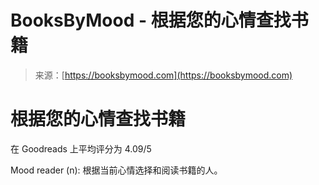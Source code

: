 <!--yml

category: 未分类

date: 2024-05-29 12:41:46

-->

# BooksByMood - 根据您的心情查找书籍

> 来源：[https://booksbymood.com](https://booksbymood.com)

# 根据您的心情查找书籍

在 Goodreads 上平均评分为 4.09/5

Mood reader (n): 根据当前心情选择和阅读书籍的人。
